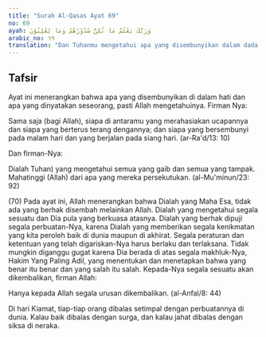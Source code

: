 ```yaml
---
title: "Surah Al-Qasas Ayat 69"
no: 69
ayah: وَرَبُّكَ يَعْلَمُ مَا تُكِنُّ صُدُوْرُهُمْ وَمَا يُعْلِنُوْنَ 
arabic_no: ٦٩
translation: "Dan Tuhanmu mengetahui apa yang disembunyikan dalam dada mereka dan apa yang mereka nyatakan. "
---
```


## Tafsir

Ayat ini menerangkan bahwa apa yang disembunyikan di dalam hati dan apa yang dinyatakan seseorang, pasti Allah mengetahuinya. Firman Nya:

Sama saja (bagi Allah), siapa di antaramu yang merahasiakan ucapannya dan siapa yang berterus terang dengannya; dan siapa yang bersembunyi pada malam hari dan yang berjalan pada siang hari. (ar-Ra'd/13: 10) 

Dan firman-Nya:

Dialah Tuhan) yang mengetahui semua yang gaib dan semua yang tampak. Mahatinggi (Allah) dari apa yang mereka persekutukan. (al-Mu'minun/23: 92) 

(70) Pada ayat ini, Allah menerangkan bahwa Dialah yang Maha Esa, tidak ada yang berhak disembah melainkan Allah. Dialah yang mengetahui segala sesuatu dan Dia pula yang berkuasa atasnya. Dialah yang berhak dipuji segala perbuatan-Nya, karena Dialah yang memberikan segala kenikmatan yang kita peroleh baik di dunia maupun di akhirat. Segala peraturan dan ketentuan yang telah digariskan-Nya harus berlaku dan terlaksana. Tidak mungkin diganggu gugat karena Dia berada di atas segala makhluk-Nya, Hakim Yang Paling Adil, yang menentukan dan menetapkan bahwa yang benar itu benar dan yang salah itu salah. Kepada-Nya segala sesuatu akan dikembalikan, firman Allah:

Hanya kepada Allah segala urusan dikembalikan. (al-Anfal/8: 44) 

Di hari Kiamat, tiap-tiap orang dibalas setimpal dengan perbuatannya di dunia. Kalau baik dibalas dengan surga, dan kalau jahat dibalas dengan siksa di neraka.